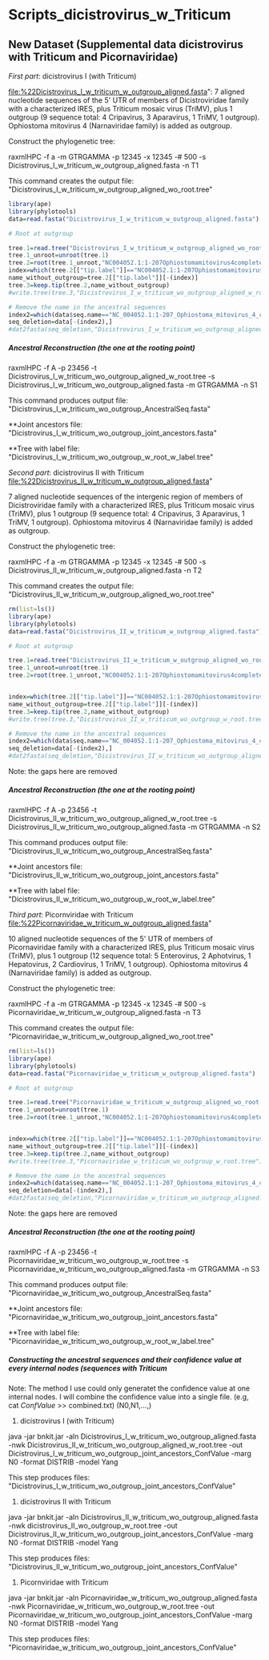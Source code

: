 Scripts\_dicistrovirus\_w\_Triticum
================

New Dataset (Supplemental data dicistrovirus with Triticum and Picornaviridae)
------------------------------------------------------------------------------

*First part*: dicistrovirus I (with Triticum)

<file:%22Dicistrovirus_I_w_triticum_w_outgroup_aligned.fasta>": 7 aligned nucleotide sequences of the 5' UTR of members of Dicistroviridae family with a characterized IRES, plus Triticum mosaic virus (TriMV), plus 1 outgroup (9 sequence total: 4 Cripavirus, 3 Aparavirus, 1 TriMV, 1 outgroup). Ophiostoma mitovirus 4 (Narnaviridae family) is added as outgroup.

Construct the phylogenetic tree:

raxmlHPC -f a -m GTRGAMMA -p 12345 -x 12345 -\# 500 -s Dicistrovirus\_I\_w\_triticum\_w\_outgroup\_aligned.fasta -n T1

This command creates the output file: "Dicistrovirus\_I\_w\_triticum\_w\_outgroup\_aligned\_wo\_root.tree"

``` r
library(ape)
library(phylotools)
data=read.fasta("Dicistrovirus_I_w_triticum_w_outgroup_aligned.fasta")

# Root at outgroup

tree.1=read.tree("Dicistrovirus_I_w_triticum_w_outgroup_aligned_wo_root.tree")
tree.1_unroot=unroot(tree.1)
tree.2=root(tree.1_unroot,"NC004052.1:1-207Ophiostomamitovirus4completegenome")
index=which(tree.2[["tip.label"]]=="NC004052.1:1-207Ophiostomamitovirus4completegenome") 
name_without_outgroup=tree.2[["tip.label"]][-(index)]
tree.3=keep.tip(tree.2,name_without_outgroup)
#write.tree(tree.3,"Dicistrovirus_I_w_triticum_wo_outgroup_aligned_w_root.tree")

# Remove the name in the ancestral sequences
index2=which(data$seq.name=="NC_004052.1:1-207_Ophiostoma_mitovirus_4_complete_genome")
seq_deletion=data[-(index2),]
#dat2fasta(seq_deletion,"Dicistrovirus_I_w_triticum_wo_outgroup_aligned.fasta")
```

##### Ancestral Reconstruction (the one at the rooting point)

raxmlHPC -f A -p 23456 -t Dicistrovirus\_I\_w\_triticum\_wo\_outgroup\_aligned\_w\_root.tree -s Dicistrovirus\_I\_w\_triticum\_wo\_outgroup\_aligned.fasta -m GTRGAMMA -n S1

This command produces output file: "Dicistrovirus\_I\_w\_triticum\_wo\_outgroup\_AncestralSeq.fasta"

\*\*Joint ancestors file: "Dicistrovirus\_I\_w\_triticum\_wo\_outgroup\_joint\_ancestors.fasta"

\*\*Tree with label file: "Dicistrovirus\_I\_w\_triticum\_wo\_outgroup\_w\_root\_w\_label.tree"

*Second part*: dicistrovirus II with Triticum <file:%22Dicistrovirus_II_w_triticum_w_outgroup_aligned.fasta>"

7 aligned nucleotide sequences of the intergenic region of members of Dicistroviridae family with a characterized IRES, plus Triticum mosaic virus (TriMV), plus 1 outgroup (9 sequence total: 4 Cripavirus, 3 Aparavirus, 1 TriMV, 1 outgroup). Ophiostoma mitovirus 4 (Narnaviridae family) is added as outgroup.

Construct the phylogenetic tree:

raxmlHPC -f a -m GTRGAMMA -p 12345 -x 12345 -\# 500 -s Dicistrovirus\_II\_w\_triticum\_w\_outgroup\_aligned.fasta -n T2

This command creates the output file: "Dicistrovirus\_II\_w\_triticum\_w\_outgroup\_aligned\_wo\_root.tree"

``` r
rm(list=ls())
library(ape)
library(phylotools)
data=read.fasta("Dicistrovirus_II_w_triticum_w_outgroup_aligned.fasta")

# Root at outgroup

tree.1=read.tree("Dicistrovirus_II_w_triticum_w_outgroup_aligned_wo_root.tree")
tree.1_unroot=unroot(tree.1)
tree.2=root(tree.1_unroot,"NC004052.1:1-207Ophiostomamitovirus4completegenome")


index=which(tree.2[["tip.label"]]=="NC004052.1:1-207Ophiostomamitovirus4completegenome") 
name_without_outgroup=tree.2[["tip.label"]][-(index)]
tree.3=keep.tip(tree.2,name_without_outgroup)
#write.tree(tree.3,"Dicistrovirus_II_w_triticum_wo_outgroup_w_root.tree")

# Remove the name in the ancestral sequences
index2=which(data$seq.name=="NC_004052.1:1-207_Ophiostoma_mitovirus_4_complete_genome")
seq_deletion=data[-(index2),]
#dat2fasta(seq_deletion,"Dicistrovirus_II_w_triticum_wo_outgroup_aligned.fasta")
```

Note: the gaps here are removed

##### Ancestral Reconstruction (the one at the rooting point)

raxmlHPC -f A -p 23456 -t Dicistrovirus\_II\_w\_triticum\_wo\_outgroup\_aligned\_w\_root.tree -s Dicistrovirus\_II\_w\_triticum\_wo\_outgroup\_aligned.fasta -m GTRGAMMA -n S2

This command produces output file: "Dicistrovirus\_II\_w\_triticum\_wo\_outgroup\_AncestralSeq.fasta"

\*\*Joint ancestors file: "Dicistrovirus\_II\_w\_triticum\_wo\_outgroup\_joint\_ancestors.fasta"

\*\*Tree with label file: "Dicistrovirus\_II\_w\_triticum\_wo\_outgroup\_w\_root\_w\_label.tree"

*Third part*: Picornviridae with Triticum <file:%22Picornaviridae_w_triticum_w_outgroup_aligned.fasta>"

10 aligned nucleotide sequences of the 5' UTR of members of Picornaviridae family with a characterized IRES, plus Triticum mosaic virus (TriMV), plus 1 outgroup (12 sequence total: 5 Enterovirus, 2 Aphotvirus, 1 Hepatovirus, 2 Cardiovirus, 1 TriMV, 1 outgroup). Ophiostoma mitovirus 4 (Narnaviridae family) is added as outgroup.

Construct the phylogenetic tree:

raxmlHPC -f a -m GTRGAMMA -p 12345 -x 12345 -\# 500 -s Picornaviridae\_w\_triticum\_w\_outgroup\_aligned.fasta -n T3

This command creates the output file: "Picornaviridae\_w\_triticum\_w\_outgroup\_aligned\_wo\_root.tree"

``` r
rm(list=ls())
library(ape)
library(phylotools)
data=read.fasta("Picornaviridae_w_triticum_w_outgroup_aligned.fasta")

# Root at outgroup

tree.1=read.tree("Picornaviridae_w_triticum_w_outgroup_aligned_wo_root.tree")
tree.1_unroot=unroot(tree.1)
tree.2=root(tree.1_unroot,"NC004052.1:1-207Ophiostomamitovirus4completegenome")


index=which(tree.2[["tip.label"]]=="NC004052.1:1-207Ophiostomamitovirus4completegenome") 
name_without_outgroup=tree.2[["tip.label"]][-(index)]
tree.3=keep.tip(tree.2,name_without_outgroup)
#write.tree(tree.3,"Picornaviridae_w_triticum_wo_outgroup_w_root.tree")

# Remove the name in the ancestral sequences
index2=which(data$seq.name=="NC_004052.1:1-207_Ophiostoma_mitovirus_4_complete_genome")
seq_deletion=data[-(index2),]
#dat2fasta(seq_deletion,"Picornaviridae_w_triticum_wo_outgroup_aligned.fasta")
```

Note: the gaps here are removed

##### Ancestral Reconstruction (the one at the rooting point)

raxmlHPC -f A -p 23456 -t Picornaviridae\_w\_triticum\_wo\_outgroup\_w\_root.tree -s Picornaviridae\_w\_triticum\_wo\_outgroup\_aligned.fasta -m GTRGAMMA -n S3

This command produces output file: "Picornaviridae\_w\_triticum\_wo\_outgroup\_AncestralSeq.fasta"

\*\*Joint ancestors file: "Picornaviridae\_w\_triticum\_wo\_outgroup\_joint\_ancestors.fasta"

\*\*Tree with label file: "Picornaviridae\_w\_triticum\_wo\_outgroup\_w\_root\_w\_label.tree"

##### Constructing the ancestral sequences and their confidence value at every internal nodes (sequences with Triticum

Note: The method I use could only generatet the confidence value at one internal nodes. I will combine the confidence value into a single file. (e.g, cat *ConfValue* &gt;&gt; combined.txt) (N0,N1,...,)

1.  dicistrovirus I (with Triticum)

java -jar bnkit.jar -aln Dicistrovirus\_I\_w\_triticum\_wo\_outgroup\_aligned.fasta -nwk Dicistrovirus\_II\_w\_triticum\_wo\_outgroup\_aligned\_w\_root.tree -out Dicistrovirus\_I\_w\_triticum\_wo\_outgroup\_joint\_ancestors\_ConfValue -marg N0 -format DISTRIB -model Yang

This step produces files: "Dicistrovirus\_I\_w\_triticum\_wo\_outgroup\_joint\_ancestors\_ConfValue"

1.  dicistrovirus II with Triticum

java -jar bnkit.jar -aln Dicistrovirus\_II\_w\_triticum\_wo\_outgroup\_aligned.fasta -nwk dicistrovirus\_II\_wo\_outgroup\_w\_root.tree -out Dicistrovirus\_II\_w\_triticum\_wo\_outgroup\_joint\_ancestors\_ConfValue -marg N0 -format DISTRIB -model Yang

This step produces files: "Dicistrovirus\_II\_w\_triticum\_wo\_outgroup\_joint\_ancestors\_ConfValue"

1.  Picornviridae with Triticum

java -jar bnkit.jar -aln Picornaviridae\_w\_triticum\_wo\_outgroup\_aligned.fasta -nwk Picornaviridae\_w\_triticum\_wo\_outgroup\_w\_root.tree -out Picornaviridae\_w\_triticum\_wo\_outgroup\_joint\_ancestors\_ConfValue -marg N0 -format DISTRIB -model Yang

This step produces files: "Picornaviridae\_w\_triticum\_wo\_outgroup\_joint\_ancestors\_ConfValue"
